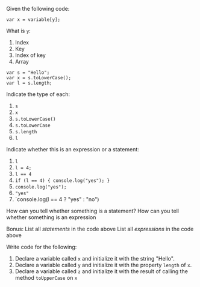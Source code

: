 Given the following code:

```
var x = variable[y];
```

What is `y`:

1. Index
2. Key
3. Index of key
4. Array



```
var s = "Hello";
var x = s.toLowerCase();
var l = s.length;
```

Indicate the type of each:

1. `s`
2. `x`
3. `s.toLowerCase()`
4. `s.toLowerCase`
5. `s.length`
6. `l`

Indicate whether this is an expression or a statement:

1. `l`
2. `l = 4;`
3. `l == 4`
4. `if (l == 4) { console.log("yes"); }`
5. `console.log("yes");`
6. `"yes"`
7. `console.log(l == 4 ? "yes" : "no")

How can you tell whether something is a statement?
How can you tell whether something is an expression

Bonus: 
List all *statements* in the code above
List all *expressions* in the code above


Write code for the following:

1. Declare a variable called `x` and initialize it with the string "Hello".
2. Declare a variable called `y` and initialize it with the property `length` of `x`.
3. Declare a variable called `z` and initialize it with the result of calling the method `toUpperCase` on `x`
